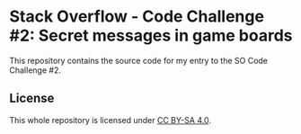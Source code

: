 # Stack Overflow - Code Challenge #2: Secret messages in game boards

This repository contains the source code for my entry to the SO Code Challenge #2.

## License

This whole repository is licensed under [CC BY-SA 4.0](https://github.com/giroletm/SO-CC2/blob/master/LICENSE).